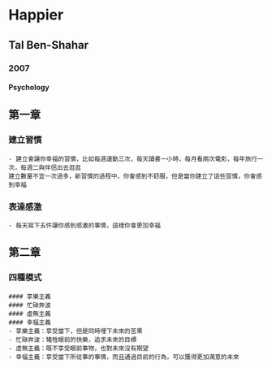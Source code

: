 # Happier
## Tal Ben-Shahar
### 2007
#### Psychology


## 第一章
### 建立習慣
    - 建立會讓你幸福的習慣，比如每週運動三次，每天讀書一小時，每月看兩次電影，每年旅行一次，每週二與伴侶出去逛逛
    建立數量不宜一次過多，新習慣的過程中，你會感到不舒服，但是當你建立了這些習慣，你會感到幸福
### 表達感激
    - 每天寫下五件讓你感到感激的事情，這樣你會更加幸福

## 第二章
### 四種模式
    #### 享樂主義
    #### 忙碌奔波
    #### 虛無主義
    #### 幸福主義
    - 享樂主義：享受當下，但是同時埋下未來的苦果
    - 忙碌奔波：犧牲眼前的快樂，追求未來的目標
    - 虛無主義：既不享受眼前事物，也對未來沒有期望
    - 幸福主義：享受當下所從事的事情，而且通過目前的行為，可以獲得更加滿意的未來

